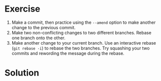 # Exercise
1. Make a commit, then practice using the `--amend` option to make another change to the previous commit.
2. Make two non-conflicting changes to two different branches. Rebase one branch onto the other.
3. Make another change to your current branch. Use an interactive rebase (`git rebase -i`) to rebase the two branches. Try squashing your two commits and rewording the message during the rebase.

# Solution